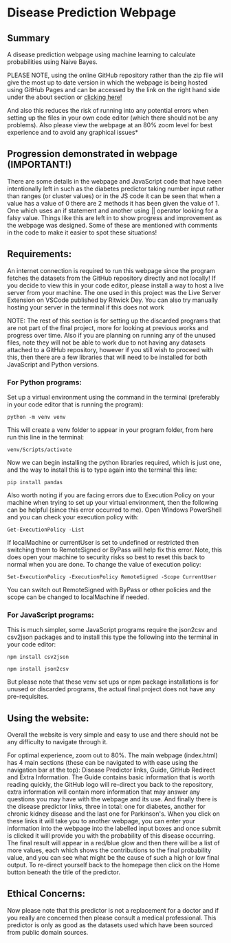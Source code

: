 # Disease Prediction Webpage

## Summary
A disease prediction webpage using machine learning to calculate probabilities using Naive Bayes.

PLEASE NOTE, using the online GitHub repository rather than the zip file will give the most up to date version in which the webpage is being hosted using GitHub Pages and can be accessed by the link on the right hand side under the about section or [clicking here!](https://biranavan-sritharan.github.io/)

And also this reduces the risk of running into any potential errors when setting up the files in your own code editor (which there should not be any problems). Also please view the webpage at an 80% zoom level for best experience and to avoid any graphical issues*

## Progression demonstrated in webpage (IMPORTANT!)
There are some details in the webpage and JavaScript code that have been intentionally left in such as the diabetes predictor taking number input rather than ranges (or cluster values) or in the JS code it can be seen that when a value has a value of 0 there are 2 methods it has been given the value of 1. One which uses an if statement and another using || operator looking for a falsy value. Things like this are left in to show progress and improvement as the webpage was designed. Some of these are mentioned with comments in the code to make it easier to spot these situations!

## Requirements:

An internet connection is required to run this webpage since the program fetches the datasets from the GitHub repository directly and not locally!
If you decide to view this in your code editor, please install a way to host a live server from your machine. 
The one used in this project was the Live Server Extension on VSCode published by Ritwick Dey.
You can also try manually hosting your server in the terminal if this does not work

NOTE: The rest of this section is for setting up the discarded programs that are not part of the final project, more for looking at previous works and progress over time.
Also if you are planning on running any of the unused files, note they will not be able to work due to not having any datasets attached to a GitHub repository, however if you still wish to proceed with this, then there are a few libraries that will need to be installed for both JavaScript and Python versions.

### For Python programs:

Set up a virtual environment using the command in the terminal (preferably in your code editor that is running the program):

```console
python -m venv venv
```

This will create a venv folder to appear in your program folder, from here run this line in the terminal:

```console
venv/Scripts/activate
```

Now we can begin installing the python libraries required, which is just one, and the way to install this is to type again into the terminal this line:

```console
pip install pandas
```
Also worth noting if you are facing errors due to Execution Policy on your machine when trying to set up your virtual environment, then the following can be helpful (since this error occurred to me).
Open Windows PowerShell and you can check your execution policy with:

```console
Get-ExecutionPolicy -List
```

If localMachine or currentUser is set to undefined or restricted then switching them to RemoteSigned or ByPass will help fix this error. Note, this does open your machine to security risks so best to reset this back to normal when you are done. To change the value of execution policy:

```console
Set-ExecutionPolicy -ExecutionPolicy RemoteSigned -Scope CurrentUser
```
You can switch out RemoteSigned with ByPass or other policies and the scope can be changed to localMachine if needed.

### For JavaScript programs:
This is much simpler, some JavaScript programs require the json2csv and csv2json packages and to install this type the following into the terminal in your code editor:

```console
npm install csv2json
```
```console
npm install json2csv
```

But please note that these venv set ups or npm package installations is for unused or discarded programs, the actual final project does not have any pre-requisites.

## Using the website:
Overall the website is very simple and easy to use and there should not be any difficulty to navigate through it.

For optimal experience, zoom out to 80%. The main webpage (index.html) has 4 main sections (these can be navigated to with ease using the navigation bar at the top): Disease Predictor links, Guide, GitHub Redirect and Extra Information. The Guide contains basic information that is worth reading quickly, the GitHub logo will re-direct you back to the repository, extra information will contain more information that may answer any questions you may have with the webpage and its use. And finally there is the disease predictor links, three in total: one for diabetes, another for chronic kidney disease and the last one for Parkinson's. When you click on these links it will take you to another webpage, you can enter your information into the webpage into the labelled input boxes and once submit is clicked it will provide you with the probability of this disease occurring. The final result will appear in a red/blue glow and then there will be a list of more values, each which shows the contributions to the final probability value, and you can see what might be the cause of such a high or low final output. To re-direct yourself back to the homepage then click on the Home button beneath the title of the predictor.

## Ethical Concerns:
Now please note that this predictor is not a replacement for a doctor and if you really are concerned then please consult a medical professional. This predictor is only as good as the datasets used which have been sourced from public domain sources. 
